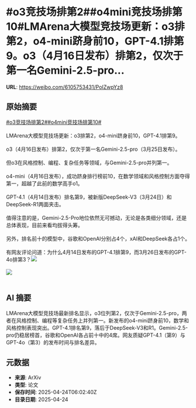 # #o3竞技场排第2##o4mini竞技场排第10#LMArena大模型竞技场更新：o3排第2，o4-mini跻身前10，GPT-4.1排第9。o3（4月16日发布）排第2，仅次于第一名Gemini-2.5-pro...

**URL**: https://weibo.com/6105753431/PoIZwpYz8

## 原始摘要

<a href="https://m.weibo.cn/search?containerid=231522type%3D1%26t%3D10%26q%3D%23o3%E7%AB%9E%E6%8A%80%E5%9C%BA%E6%8E%92%E7%AC%AC2%23&amp;extparam=%23o3%E7%AB%9E%E6%8A%80%E5%9C%BA%E6%8E%92%E7%AC%AC2%23" data-hide=""><span class="surl-text">#o3竞技场排第2#</span></a><a href="https://m.weibo.cn/search?containerid=231522type%3D1%26t%3D10%26q%3D%23o4mini%E7%AB%9E%E6%8A%80%E5%9C%BA%E6%8E%92%E7%AC%AC10%23&amp;extparam=%23o4mini%E7%AB%9E%E6%8A%80%E5%9C%BA%E6%8E%92%E7%AC%AC10%23" data-hide=""><span class="surl-text">#o4mini竞技场排第10#</span></a><br><br>LMArena大模型竞技场更新：o3排第2，o4-mini跻身前10，GPT-4.1排第9。<br><br>o3（4月16日发布）排第2，仅次于第一名Gemini-2.5-pro（3月25日发布）。<br><br>但o3在风格控制、编程、复杂任务等领域，与Gemini-2.5-pro并列第一。<br><br>o4-mini（4月16日发布），成功跻身排行榜前10，在数学领域和风格控制方面夺得第一，超越了此前的数学高手o1。<br><br>GPT-4.1（4月14日发布）排名第9，被新版DeepSeek-V3（3月24日）和DeepSeek-R1两面夹击。<br><br>值得注意的是，Gemini-2.5-Pro地位依然无可撼动，无论是各类细分领域，还是总体表现，目前来看均拔得头筹。<br><br>另外，排名前十的模型中，谷歌和OpenAI分别占4个，xAI和DeepSeek各占1个。<br><br>有网友评论问道：为什么4月14日发布的GPT-4.1排第9，而3月26日发布的GPT-4o排第3？<img style="" src="https://tvax1.sinaimg.cn/large/006Fd7o3gy1i0rr8tly32j30xc0sgqci.jpg" referrerpolicy="no-referrer"><br><br><img style="" src="https://tvax4.sinaimg.cn/large/006Fd7o3gy1i0rr8uy46tj30xc0sgqc5.jpg" referrerpolicy="no-referrer"><br><br>

## AI 摘要

LMArena大模型竞技场最新排名显示，o3位列第2，仅次于Gemini-2.5-pro，两者在风格控制、编程等复杂任务上并列第一。新发布的o4-mini跻身前10，数学和风格控制表现突出。GPT-4.1排名第9，落后于DeepSeek-V3和R1。Gemini-2.5-pro仍稳居榜首，谷歌和OpenAI各占前十中的4席。网友质疑GPT-4.1（第9）与GPT-4o（第3）的发布时间与排名差异。

## 元数据

- **来源**: ArXiv
- **类型**: 论文
- **保存时间**: 2025-04-24T06:02:40Z
- **目录日期**: 2025-04-24
